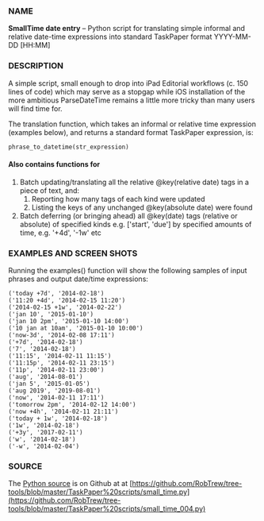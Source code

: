 ### NAME

**SmallTime date entry** – Python script for translating simple informal and relative date-time expressions into standard TaskPaper format YYYY-MM-DD [HH:MM]

### DESCRIPTION 

A simple script, small enough to drop into iPad Editorial workflows (c. 150 lines of code) which may serve as a stopgap while iOS installation of the more ambitious ParseDateTime remains a little more tricky than many users will find time for.

The translation function, which takes an informal or relative time expression (examples below), and returns a standard format TaskPaper expression, is:

    phrase_to_datetime(str_expression)

#### Also contains functions for
1. Batch updating/translating all the relative @key(relative date) tags in a piece of text, and: 
	1. Reporting how many tags of each kind were updated
	2. Listing the keys of any unchanged @key(absolute date) were found
2. Batch deferring (or bringing ahead) all @key(date) tags  (relative or absolute) of specified kinds e.g. ['start', 'due'] by specified amounts of time, e.g. '+4d', '-1w' etc


### EXAMPLES AND SCREEN SHOTS

Running the examples() function will show the following samples of input phrases and output date/time expressions:

    ('today +7d', '2014-02-18')
    ('11:20 +4d', '2014-02-15 11:20')
    ('2014-02-15 +1w', '2014-02-22')
    ('jan 10', '2015-01-10')
    ('jan 10 2pm', '2015-01-10 14:00')
    ('10 jan at 10am', '2015-01-10 10:00')
    ('now-3d', '2014-02-08 17:11')
    ('+7d', '2014-02-18')
    ('7', '2014-02-18')
    ('11:15', '2014-02-11 11:15')
    ('11:15p', '2014-02-11 23:15')
    ('11p', '2014-02-11 23:00')
    ('aug', '2014-08-01')
    ('jan 5', '2015-01-05')
    ('aug 2019', '2019-08-01')
    ('now', '2014-02-11 17:11')
    ('tomorrow 2pm', '2014-02-12 14:00')
    ('now +4h', '2014-02-11 21:11')
    ('today + 1w', '2014-02-18')
    ('1w', '2014-02-18')
    ('+3y', '2017-02-11')
    ('w', '2014-02-18')
    ('-w', '2014-02-04')


### SOURCE

The [Python source](https://github.com/RobTrew/tree-tools/blob/master/TaskPaper%20scripts/small_time_004.py) is on Github at at [https://github.com/RobTrew/tree-tools/blob/master/TaskPaper%20scripts/small_time.py](https://github.com/RobTrew/tree-tools/blob/master/TaskPaper%20scripts/small_time_004.py)

